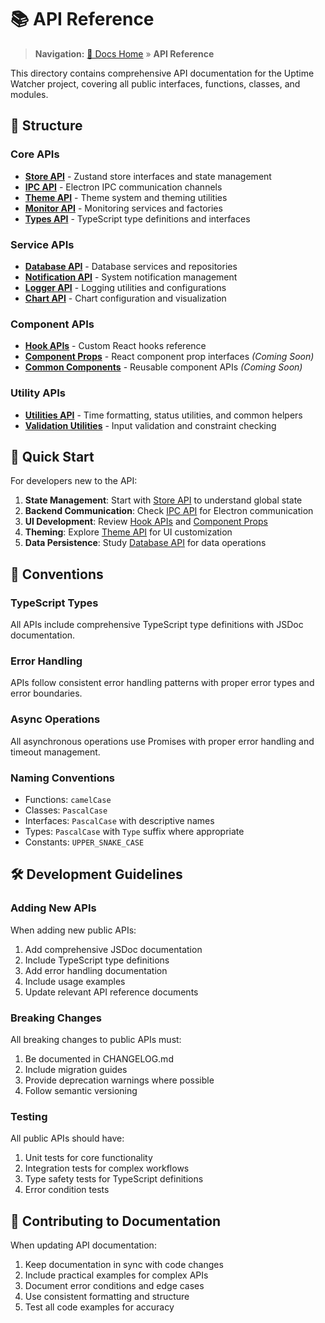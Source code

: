 # 📚 API Reference

> **Navigation:** [📖 Docs Home](../README.md) » **API Reference**

This directory contains comprehensive API documentation for the Uptime Watcher project, covering all public interfaces, functions, classes, and modules.

## 📁 Structure

### Core APIs

- **[Store API](store-api.md)** - Zustand store interfaces and state management
- **[IPC API](ipc-api.md)** - Electron IPC communication channels
- **[Theme API](theme-api.md)** - Theme system and theming utilities
- **[Monitor API](monitor-api.md)** - Monitoring services and factories
- **[Types API](types-api.md)** - TypeScript type definitions and interfaces

### Service APIs

- **[Database API](database-api.md)** - Database services and repositories
- **[Notification API](notification-api.md)** - System notification management
- **[Logger API](logger-api.md)** - Logging utilities and configurations
- **[Chart API](chart-api.md)** - Chart configuration and visualization

### Component APIs

- **[Hook APIs](hook-apis.md)** - Custom React hooks reference
- **[Component Props](component-props.md)** - React component prop interfaces _(Coming Soon)_
- **[Common Components](common-component-apis.md)** - Reusable component APIs _(Coming Soon)_

### Utility APIs

- **[Utilities API](utilities-api.md)** - Time formatting, status utilities, and common helpers
- **[Validation Utilities](validation-utils-api.md)** - Input validation and constraint checking

## 🚀 Quick Start

For developers new to the API:

1. **State Management**: Start with [Store API](store-api.md) to understand global state
2. **Backend Communication**: Check [IPC API](ipc-api.md) for Electron communication
3. **UI Development**: Review [Hook APIs](hook-apis.md) and [Component Props](component-props.md)
4. **Theming**: Explore [Theme API](theme-api.md) for UI customization
5. **Data Persistence**: Study [Database API](database-api.md) for data operations

## 📖 Conventions

### TypeScript Types

All APIs include comprehensive TypeScript type definitions with JSDoc documentation.

### Error Handling

APIs follow consistent error handling patterns with proper error types and error boundaries.

### Async Operations

All asynchronous operations use Promises with proper error handling and timeout management.

### Naming Conventions

- Functions: `camelCase`
- Classes: `PascalCase`
- Interfaces: `PascalCase` with descriptive names
- Types: `PascalCase` with `Type` suffix where appropriate
- Constants: `UPPER_SNAKE_CASE`

## 🛠️ Development Guidelines

### Adding New APIs

When adding new public APIs:

1. Add comprehensive JSDoc documentation
2. Include TypeScript type definitions
3. Add error handling documentation
4. Include usage examples
5. Update relevant API reference documents

### Breaking Changes

All breaking changes to public APIs must:

1. Be documented in CHANGELOG.md
2. Include migration guides
3. Provide deprecation warnings where possible
4. Follow semantic versioning

### Testing

All public APIs should have:

1. Unit tests for core functionality
2. Integration tests for complex workflows
3. Type safety tests for TypeScript definitions
4. Error condition tests

## 📝 Contributing to Documentation

When updating API documentation:

1. Keep documentation in sync with code changes
2. Include practical examples for complex APIs
3. Document error conditions and edge cases
4. Use consistent formatting and structure
5. Test all code examples for accuracy
